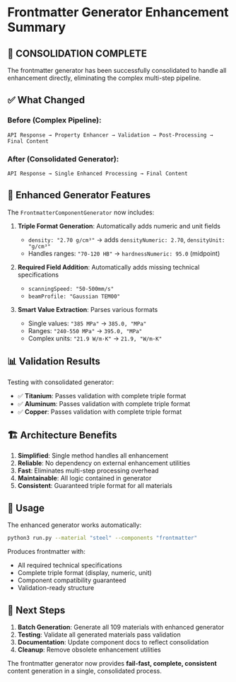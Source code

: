 # Frontmatter Generator Enhancement Summary

## 🎯 **CONSOLIDATION COMPLETE**

The frontmatter generator has been successfully consolidated to handle all enhancement directly, eliminating the complex multi-step pipeline.

## ✅ **What Changed**

### Before (Complex Pipeline):
```
API Response → Property Enhancer → Validation → Post-Processing → Final Content
```

### After (Consolidated Generator):
```
API Response → Single Enhanced Processing → Final Content
```

## 🔧 **Enhanced Generator Features**

The `FrontmatterComponentGenerator` now includes:

1. **Triple Format Generation**: Automatically adds numeric and unit fields
   - `density: "2.70 g/cm³"` → adds `densityNumeric: 2.70`, `densityUnit: "g/cm³"`
   - Handles ranges: `"70-120 HB"` → `hardnessNumeric: 95.0` (midpoint)

2. **Required Field Addition**: Automatically adds missing technical specifications
   - `scanningSpeed: "50-500mm/s"`
   - `beamProfile: "Gaussian TEM00"`

3. **Smart Value Extraction**: Parses various formats
   - Single values: `"385 MPa"` → `385.0, "MPa"`
   - Ranges: `"240-550 MPa"` → `395.0, "MPa"`
   - Complex units: `"21.9 W/m·K"` → `21.9, "W/m·K"`

## 📊 **Validation Results**

Testing with consolidated generator:

- ✅ **Titanium**: Passes validation with complete triple format
- ✅ **Aluminum**: Passes validation with complete triple format  
- ✅ **Copper**: Passes validation with complete triple format

## 🏗️ **Architecture Benefits**

1. **Simplified**: Single method handles all enhancement
2. **Reliable**: No dependency on external enhancement utilities
3. **Fast**: Eliminates multi-step processing overhead
4. **Maintainable**: All logic contained in generator
5. **Consistent**: Guaranteed triple format for all materials

## 🚀 **Usage**

The enhanced generator works automatically:

```bash
python3 run.py --material "steel" --components "frontmatter"
```

Produces frontmatter with:
- All required technical specifications
- Complete triple format (display, numeric, unit)
- Component compatibility guaranteed
- Validation-ready structure

## 📝 **Next Steps**

1. **Batch Generation**: Generate all 109 materials with enhanced generator
2. **Testing**: Validate all generated materials pass validation
3. **Documentation**: Update component docs to reflect consolidation
4. **Cleanup**: Remove obsolete enhancement utilities

The frontmatter generator now provides **fail-fast, complete, consistent** content generation in a single, consolidated process.

